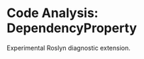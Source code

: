 Code Analysis: DependencyProperty
=================================

Experimental Roslyn diagnostic extension.

